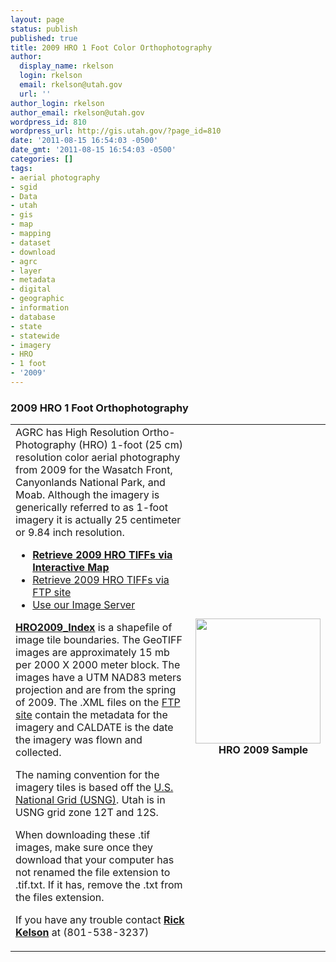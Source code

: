 ```yaml
---
layout: page
status: publish
published: true
title: 2009 HRO 1 Foot Color Orthophotography
author:
  display_name: rkelson
  login: rkelson
  email: rkelson@utah.gov
  url: ''
author_login: rkelson
author_email: rkelson@utah.gov
wordpress_id: 810
wordpress_url: http://gis.utah.gov/?page_id=810
date: '2011-08-15 16:54:03 -0500'
date_gmt: '2011-08-15 16:54:03 -0500'
categories: []
tags:
- aerial photography
- sgid
- Data
- utah
- gis
- map
- mapping
- dataset
- download
- agrc
- layer
- metadata
- digital
- geographic
- information
- database
- state
- statewide
- imagery
- HRO
- 1 foot
- '2009'
---
```

<h3>2009 HRO 1 Foot Orthophotography</h3>
<table border="0">
<tbody>
<tr>
<td>AGRC has High Resolution Ortho-Photography (HRO) 1-foot (25 cm) resolution color aerial photography from 2009 for the Wasatch Front, Canyonlands National Park, and Moab. Although the imagery is generically referred to as 1-foot imagery it is actually 25 centimeter or 9.84 inch resolution.</p>
<ul>
<li><strong><a href="http://raster.utah.gov/?cat=HRO%202009%20(25cm)" target="_blank">Retrieve 2009 HRO TIFFs via Interactive Map</a></strong></li>
<li><a href="ftp://ftp.agrc.utah.gov/Imagery/HRO2009/" target="_blank">Retrieve 2009 HRO TIFFs via FTP site</a></li>
<li><a href="http://gis.utah.gov/data/utah-sgid-image-server/" target="_blank">Use our Image Server</a></li>
</ul>
<p><a href="ftp://ftp.agrc.utah.gov/UtahSGID_Vector/UTM12_NAD83/INDICES/UnpackagedData/HRO2009/_Statewide/HRO2009_shp.zip"><strong>HRO2009_Index</strong></a> is a shapefile of image tile boundaries. The GeoTIFF images are approximately 15 mb per 2000 X 2000 meter block. The images have a UTM NAD83 meters projection and are from the spring of 2009. The .XML files on the <a href="ftp://ftp.agrc.utah.gov/Imagery/HRO2009/" target="_blank">FTP site</a> contain the metadata for the imagery and CALDATE is the date the imagery was flown and collected.</p>
<p>The naming convention for the imagery tiles is based off the <a href="http://www.fgdc.gov/usng/how-to-read-usng/index_html" target="_blank">U.S. National Grid (USNG)</a>. Utah is in USNG grid zone 12T and 12S.</p>
<p>When downloading these .tif images, make sure once they download that your computer has not renamed the file extension to .tif.txt. If it has, remove the .txt from the files extension.</p>
<p>If you have any trouble contact <a href="mailto:rkelson@utah.gov"><strong>Rick Kelson</strong></a> at (801-538-3237)</td>
<td style="text-align: center;"><a href="http://gis.utah.gov/wp-content/uploads/HRO2009_sample.jpg" target="_blank"><img src="http://gis.utah.gov/wp-content/uploads/HRO2009_sample.jpg" alt=" " width="200" height="200" /></a><br />
<strong>    HRO 2009 Sample</strong></td>
</tr>
</tbody>
</table>
